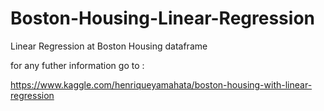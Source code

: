 # Boston-Housing-Linear-Regression
Linear Regression at Boston Housing dataframe

for any futher information go to :

https://www.kaggle.com/henriqueyamahata/boston-housing-with-linear-regression

